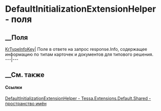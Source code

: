 # DefaultInitializationExtensionHelper - поля
##  __Поля
[KrTypeInfoKey](F_Tessa_Extensions_Default_Shared_DefaultInitializationExtensionHelper_KrTypeInfoKey.htm)|
Поле в ответе на запрос response.Info, содержащее информацию по типам карточек
и документов для типового решения.  
---|---  
## __См. также
#### Ссылки
[DefaultInitializationExtensionHelper -
](T_Tessa_Extensions_Default_Shared_DefaultInitializationExtensionHelper.htm)
[Tessa.Extensions.Default.Shared - пространство
имён](N_Tessa_Extensions_Default_Shared.htm)
